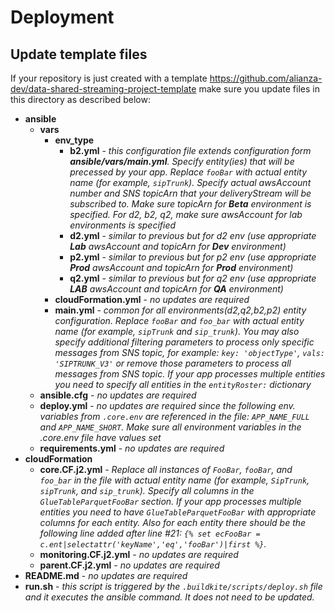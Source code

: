 # Deployment

## Update template files 
If your repository is just created with a template https://github.com/alianza-dev/data-shared-streaming-project-template make sure you update files in this directory as described below:

* __ansible__
  * __vars__
    * __env_type__
      * __b2.yml__ - _this configuration file extends configuration form __ansible/vars/main.yml__.  Specify entity(ies) that will be precessed by your app. Replace `fooBar` with actual entity name (for example, `sipTrunk`). Specify actual awsAccount number and SNS topicArn that your deliveryStream will be subscribed to. Make sure topicArn for __Beta__ environment is specified. For d2, b2, q2, make sure awsAccount for lab environments is specified_
      * __d2.yml__ - _similar to previous but for d2 env (use appropriate __Lab__ awsAccount and topicArn for __Dev__ environment)_
      * __p2.yml__ - _similar to previous but for p2 env (use appropriate __Prod__ awsAccount and topicArn for __Prod__ environment)_
      * __q2.yml__ - _similar to previous but for q2 env (use appropriate __LAB__ awsAccount and topicArn for __QA__ environment)_
    * __cloudFormation.yml__ - _no updates are required_
    * __main.yml__ - _common for all environments(d2,q2,b2,p2) entity configuration. Replace `fooBar` and `foo_bar` with actual entity name (for example, `sipTrunk` and `sip_trunk`). You may also specify additional filtering parameters to process only specific messages from SNS topic, for example: `key: 'objectType'`, `vals: 'SIPTRUNK_V3'` or remove those parameters to process all messages from SNS topic. If your app processes multiple entities you need to specify all entities in the `entityRoster:` dictionary_
  * __ansible.cfg__ - _no updates are required_
  * __deploy.yml__ - _no updates are required since the following env. variables from `.core.env` are referenced in the file: `APP_NAME_FULL` and `APP_NAME_SHORT`. Make sure all environment variables in the .core.env file have values set_
  * __requirements.yml__ - _no updates are required_
* __cloudFormation__
  * __core.CF.j2.yml__ - _Replace all instances of `FooBar`, `fooBar`, and `foo_bar` in the file with actual entity name (for example, `SipTrunk`, `sipTrunk`, and `sip_trunk`). Specify all columns in the `GlueTableParquetFooBar` section. If your app processes multiple entities you need to have `GlueTableParquetFooBar` with appropriate columns for each entity. Also for each entity there should be the following line added after line #21: `{% set ecFooBar = c.ent|selectattr('keyName','eq','fooBar')|first %}`._
  * __monitoring.CF.j2.yml__ - _no updates are required_
  * __parent.CF.j2.yml__ - _no updates are required_
* __README.md__ - _no updates are required_
* __run.sh__ - _this script is triggered by the `.buildkite/scripts/deploy.sh` file and it executes the ansible command. It does not need to be updated._ 
